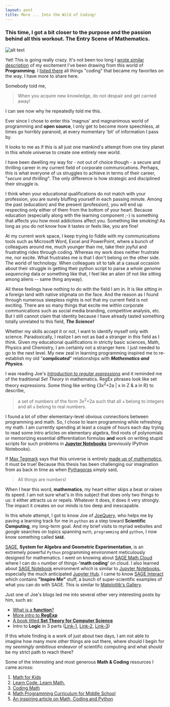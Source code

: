 ```yaml
---
layout: post
title: More ... Into the Wild of Coding!
---
```


### This time, I got a bit closer to the purpose and the passion behind all this workout. The Entry Scene of **Mathematics**.

![alt text](http://38.media.tumblr.com/tumblr_mb2b3uVQUQ1qfg7o3o1_400.gif "Math & Coding @http://thinktosuccess.tumblr.com/")

Yet! This is going really crazy. It's not been too long I [wrote similar description](http://asmind.com/into-the-wild-of-coding) of my excitement I've been drawing from this world of **Programming**. I [listed there](http://asmind.com/into-the-wild-of-coding) all things "coding" that became my favorites on the way. I have more to share here.

Somebody told me,
> When you acquire new knowledge, do not despair and get carried away!

I can see now why he repeatedly told me this.

Ever since I chose to enter this 'magnus' and magnanimous world of programming and __open source__, I only get to become more speechless, at times go horribly paranoid, at every momentary 'bit' of information I pass by. 

It looks to me as if this is all just one mankind's attempt from one tiny planet in this whole universe to create one entirely new world.

I have been dwelling my way for - not out of choice though -  a secure and thrilling career in my current field of corporate communications. Perhaps, this is what everyone of us struggles to achieve in terms of their career, "_secure and thrilling_". The only difference is how strategic and disciplined their struggle is. 

I think when your educational qualifications do not match with your profession, you are surely bluffing yourself in each passing minute. Among the past (education) and the present (profession), you will end up respecting only either of them from the bottom of your heart. Because education (especially along with the learning component ;-) is something that affects you how most addictions affect you. Something like smoking! As long as you do not know how it tastes or feels like, you are fine!

At my current work space, I keep trying to fiddle with my communications tools such as Microsoft Word, Excel and PowerPoint, where a bunch of colleagues around me, much younger than me, take their joyful and frustrating rides through coding. Whereas my work does neither frustrate me, nor excite. What frustrates me is that I don't belong on the other side. The world of technology. When colleagues sit to talk at a casual occasion about their struggle in getting their python script to parse a _whole genome sequencing_ data or something like that, I feel like an alien (if not like sitting among aliens -- same thing anyway).

All these feelings have nothing to do with the field I am in. It is like sitting in a foreign land with native stigmata on the face. And the reason as I found through numerous sleepless nights is not that my current field is not exciting. There are so many things that excite me within corporate communications such as social media branding, competitive analysis, etc. But I still cannot claim that identity because I have already tasted something totally unrelated to this field, ___The Science!___

Whether my skills accept it or not, I want to identify myself only with science. Paradoxically, I realize I am not as bad a stranger in this field as I think. Given my educational qualifications in strictly basic sciences, Math, Physics and Chemistry, I am certainly not a stranger here. I just needed to go to the next level. My new zeal in learning programming inspired me to re-establish my old "___complicated___" relationships with ___Mathematics and Physics___.

I was reading Joe's [*Introduction to regular expressions*](http://vertstudios.com/blog/introduction-to-regular-expressions/) and it reminded me of the traditional *Set Theory* in mathematics. RegEx phrases look like set theory expressions. Some thing like writing {3x<sup>2</sup>+2a | x in Z & a in R} to describe,

> a set of numbers of the form 3x<sup>2</sup>+2a such that all `x` belong to integers and all `a` belong to real numbers.

I found a lot of other elementary-level obvious connections between programming and math. So, I chose to learn programming while refreshing my math. I am currently spending at least a couple of hours each day trying to read some intro articles on elementary algebra, find roots of polynomials or memorizing essential differentiation formulas **and** work on writing stupid scripts for such problems in **[Jupyter Notebooks](http://jupyter.org/)** (previously IPython Notebooks).

If [Max Tegmark](http://en.wikipedia.org/wiki/Max_Tegmark) says that this universe is entirely [made up of _mathematics_](http://www.livescience.com/42839-the-universe-is-math.html?cmpid=514645_20150311_41853996&adbid=575468717175234560&adbpl=tw&adbpr=15428397), it must be true! Because this thesis has been challenging our imagination from as back in time as when [Pythagoras]() _simply_ said, 

> All things are numbers!

When I hear this word, __mathematics__, my heart either skips a beat or raises its speed. I am not sure what's in this subject that does only two things to us: it either attracts us or repels. Whatever it does, it does it very strongly. The impact it creates on our minds is too deep and inescapable.

In this whole attempt, I got to know Joe of [JoeQuery](http://joequery.me/), who helps me by paving a learning track for me in `python` as a step toward **Scientific Computing**, my long-term goal. And my brief visits to myriad websites and _google_ searches on topics spanning `math`, `programming` and `python`, I now know something called **`SAGE`**.

[SAGE](http://www.sagemath.org/), **System for Algebra and Geometric Experimentation**, is an extremely powerful `Python` programming environment meticulously designed for mathematics. I went on knowing about [SAGE Math Cloud](https://cloud.sagemath.com/) where I can do `n` number of things-__'math coding'__ on cloud. I also learned about [SAGE Notebook](http://www.sagenb.org/) environment which is similar to [Jupyter Notebooks](http://jupyter.org/), especially the much anticipated [Jupyter Hub](https://github.com/jupyter/jupyterhub). I came to know [SAGE Interact](http://wiki.sagemath.org/interact/) which contains **"Inspire Me"** stuff, a bunch of super-scientific examples of what you can do with SAGE. This is similar to [Matplotlib's Gallery](http://matplotlib.org/gallery.html).

Just one of Joe's blogs led me into several other very interesting posts by him, such as:
- [What is a **function**?](http://vertstudios.com/blog/what-is-a-function/)
- [More intro to **RegExp**](http://vertstudios.com/blog/back-references-quantifiers-and-anchors-in-regex/)
- [A book titled **Set Theory for Computer Science**](http://www.daimi.au.dk/~gwinskel/STiCS.pdf)
- Intro to **Logic** in 3 parts ([Link-1](http://vertstudios.com/blog/introduction-logic-part-1-negation-and-or-statements/), [Link-2](http://vertstudios.com/blog/introduction-logic-part-2-constructing-truth-tables/), [Link-3](http://vertstudios.com/blog/introduction-to-logic-useful-tautologies/))

If this whole finding is a work of just about two days, I am not able to imagine how many more other things are out there, where should I begin for my _seemingly ambitious_ endeavor of scientific computing and what should be my strict path to reach there?

Some of the interesting and most generous **Math & Coding** resources I came across:

1. [Math for Kids](http://www.mathandcoding.org/)
2. [Learn Code. Learn Math.](http://www.codebymath.com/)
3. [Coding Math](http://www.codingmath.com/)
4. [Math Programming Curriculum for Middle School](https://code.org/curriculum/msm)
5. [An inspiring article on Math, Coding and Python](http://matt.might.net/articles/discrete-math-and-code/)